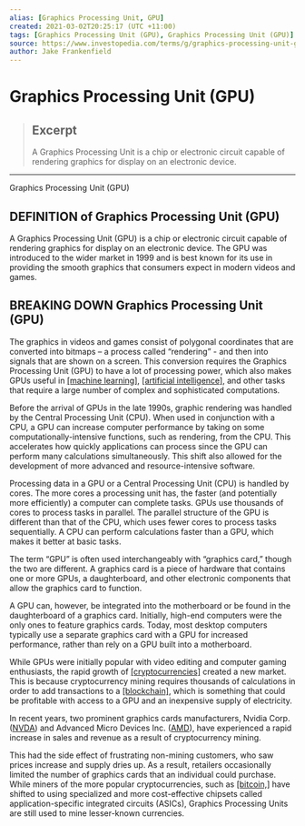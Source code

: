 ```yaml
---
alias: [Graphics Processing Unit, GPU]
created: 2021-03-02T20:25:17 (UTC +11:00)
tags: [Graphics Processing Unit (GPU), Graphics Processing Unit (GPU)]
source: https://www.investopedia.com/terms/g/graphics-processing-unit-gpu.asp
author: Jake Frankenfield
---
```


# Graphics Processing Unit (GPU)

> ## Excerpt
> A Graphics Processing Unit is a chip or electronic circuit capable of rendering graphics for display on an electronic device.

---

Graphics Processing Unit (GPU)
## DEFINITION of Graphics Processing Unit (GPU)

A Graphics Processing Unit (GPU) is a chip or electronic circuit capable of rendering graphics for display on an electronic device. The GPU was introduced to the wider market in 1999 and is best known for its use in providing the smooth graphics that consumers expect in modern videos and games.

## BREAKING DOWN Graphics Processing Unit (GPU)

The graphics in videos and games consist of polygonal coordinates that are converted into bitmaps – a process called “rendering” - and then into signals that are shown on a screen. This conversion requires the Graphics Processing Unit (GPU) to have a lot of processing power, which also makes GPUs useful in [[machine learning]](https://www.investopedia.com/terms/m/machine-learning.asp), [[artificial intelligence]](https://www.investopedia.com/terms/a/artificial-intelligence-ai.asp), and other tasks that require a large number of complex and sophisticated computations.

Before the arrival of GPUs in the late 1990s, graphic rendering was handled by the Central Processing Unit (CPU). When used in conjunction with a CPU, a GPU can increase computer performance by taking on some computationally-intensive functions, such as rendering, from the CPU. This accelerates how quickly applications can process since the GPU can perform many calculations simultaneously. This shift also allowed for the development of more advanced and resource-intensive software.

Processing data in a GPU or a Central Processing Unit (CPU) is handled by cores. The more cores a processing unit has, the faster (and potentially more efficiently) a computer can complete tasks. GPUs use thousands of cores to process tasks in parallel. The parallel structure of the GPU is different than that of the CPU, which uses fewer cores to process tasks sequentially. A CPU can perform calculations faster than a GPU, which makes it better at basic tasks.

The term “GPU” is often used interchangeably with “graphics card,” though the two are different. A graphics card is a piece of hardware that contains one or more GPUs, a daughterboard, and other electronic components that allow the graphics card to function.

A GPU can, however, be integrated into the motherboard or be found in the daughterboard of a graphics card. Initially, high-end computers were the only ones to feature graphics cards. Today, most desktop computers typically use a separate graphics card with a GPU for increased performance, rather than rely on a GPU built into a motherboard.

While GPUs were initially popular with video editing and computer gaming enthusiasts, the rapid growth of [[cryptocurrencies]](https://www.investopedia.com/terms/c/cryptocurrency.asp) created a new market. This is because cryptocurrency mining requires thousands of calculations in order to add transactions to a [[blockchain]](https://www.investopedia.com/terms/b/blockchain.asp), which is something that could be profitable with access to a GPU and an inexpensive supply of electricity.

In recent years, two prominent graphics cards manufacturers, Nvidia Corp. ([NVDA](https://www.investopedia.com/markets/quote?tvwidgetsymbol=nvda)) and Advanced Micro Devices Inc. ([AMD](https://www.investopedia.com/markets/quote?tvwidgetsymbol=amd)), have experienced a rapid increase in sales and revenue as a result of cryptocurrency mining.

This had the side effect of frustrating non-mining customers, who saw prices increase and supply dries up. As a result, retailers occasionally limited the number of graphics cards that an individual could purchase. While miners of the more popular cryptocurrencies, such as [[bitcoin,]](https://www.investopedia.com/terms/b/bitcoin.asp) have shifted to using specialized and more cost-effective chipsets called application-specific integrated circuits (ASICs), Graphics Processing Units are still used to mine lesser-known currencies.
